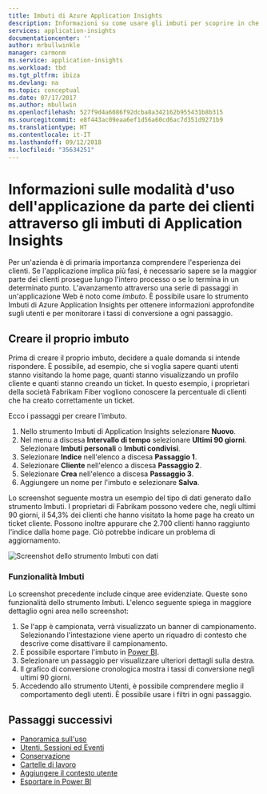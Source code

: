 ```yaml
---
title: Imbuti di Azure Application Insights
description: Informazioni su come usare gli imbuti per scoprire in che modo i clienti interagiscono con l'applicazione.
services: application-insights
documentationcenter: ''
author: mrbullwinkle
manager: carmonm
ms.service: application-insights
ms.workload: tbd
ms.tgt_pltfrm: ibiza
ms.devlang: na
ms.topic: conceptual
ms.date: 07/17/2017
ms.author: mbullwin
ms.openlocfilehash: 527f9d4a6086f92dcba8a342162b955431b8b315
ms.sourcegitcommit: e8f443ac09eaa6ef1d56a60cd6ac7d351d9271b9
ms.translationtype: HT
ms.contentlocale: it-IT
ms.lasthandoff: 09/12/2018
ms.locfileid: "35634251"
---
```

# <a name="discover-how-customers-are-using-your-application-with-application-insights-funnels"></a>Informazioni sulle modalità d'uso dell'applicazione da parte dei clienti attraverso gli imbuti di Application Insights

Per un'azienda è di primaria importanza comprendere l'esperienza dei clienti. Se l'applicazione implica più fasi, è necessario sapere se la maggior parte dei clienti prosegue lungo l'intero processo o se lo termina in un determinato punto. L'avanzamento attraverso una serie di passaggi in un'applicazione Web è noto come *imbuto*. È possibile usare lo strumento Imbuti di Azure Application Insights per ottenere informazioni approfondite sugli utenti e per monitorare i tassi di conversione a ogni passaggio. 

## <a name="create-your-funnel"></a>Creare il proprio imbuto
Prima di creare il proprio imbuto, decidere a quale domanda si intende rispondere. È possibile, ad esempio, che si voglia sapere quanti utenti stanno visitando la home page, quanti stanno visualizzando un profilo cliente e quanti stanno creando un ticket. In questo esempio, i proprietari della società Fabrikam Fiber vogliono conoscere la percentuale di clienti che ha creato correttamente un ticket.

Ecco i passaggi per creare l'imbuto.

1. Nello strumento Imbuti di Application Insights selezionare **Nuovo**.
1. Nel menu a discesa **Intervallo di tempo** selezionare **Ultimi 90 giorni**. Selezionare **Imbuti personali** o **Imbuti condivisi**.
1. Selezionare **Indice** nell'elenco a discesa **Passaggio 1**. 
1. Selezionare **Cliente** nell'elenco a discesa **Passaggio 2**.
1. Selezionare **Crea** nell'elenco a discesa **Passaggio 3**.
1. Aggiungere un nome per l'imbuto e selezionare **Salva**.

Lo screenshot seguente mostra un esempio del tipo di dati generato dallo strumento Imbuti. I proprietari di Fabrikam possono vedere che, negli ultimi 90 giorni, il 54,3% dei clienti che hanno visitato la home page ha creato un ticket cliente. Possono inoltre appurare che 2.700 clienti hanno raggiunto l'indice dalla home page. Ciò potrebbe indicare un problema di aggiornamento.


![Screenshot dello strumento Imbuti con dati](./media/app-insights-understand-usage-patterns/funnel1.png)

### <a name="funnels-features"></a>Funzionalità Imbuti
Lo screenshot precedente include cinque aree evidenziate. Queste sono funzionalità dello strumento Imbuti. L'elenco seguente spiega in maggiore dettaglio ogni area nello screenshot:
1. Se l'app è campionata, verrà visualizzato un banner di campionamento. Selezionando l'intestazione viene aperto un riquadro di contesto che descrive come disattivare il campionamento. 
2. È possibile esportare l'imbuto in [Power BI](app-insights-export-power-bi.md).
3. Selezionare un passaggio per visualizzare ulteriori dettagli sulla destra. 
4. Il grafico di conversione cronologica mostra i tassi di conversione negli ultimi 90 giorni. 
5. Accedendo allo strumento Utenti, è possibile comprendere meglio il comportamento degli utenti. È possibile usare i filtri in ogni passaggio. 

## <a name="next-steps"></a>Passaggi successivi
  * [Panoramica sull'uso](app-insights-usage-overview.md)
  * [Utenti, Sessioni ed Eventi](app-insights-usage-segmentation.md)
  * [Conservazione](app-insights-usage-retention.md)
  * [Cartelle di lavoro](app-insights-usage-workbooks.md)
  * [Aggiungere il contesto utente](app-insights-usage-send-user-context.md)
  * [Esportare in Power BI](app-insights-export-power-bi.md)

